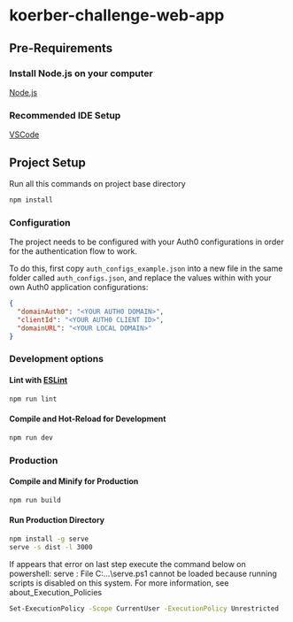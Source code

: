 # koerber-challenge-web-app

## Pre-Requirements

### Install Node.js on your computer

[Node.js](https://nodejs.org/en/download/)

### Recommended IDE Setup

[VSCode](https://code.visualstudio.com/)

## Project Setup

Run all this commands on project base directory

```sh
npm install
```

### Configuration

The project needs to be configured with your Auth0 configurations in order for the authentication flow to work.

To do this, first copy `auth_configs_example.json` into a new file in the same folder called `auth_configs.json`, and replace the values within with your own Auth0 application configurations:

```json
{
  "domainAuth0": "<YOUR AUTH0 DOMAIN>",
  "clientId": "<YOUR AUTH0 CLIENT ID>",
  "domainURL": "<YOUR LOCAL DOMAIN>"
}
```

### Development options

#### Lint with [ESLint](https://eslint.org/)

```sh
npm run lint
```

#### Compile and Hot-Reload for Development

```sh
npm run dev
```

### Production

#### Compile and Minify for Production

```sh
npm run build
```

#### Run Production Directory

```sh
npm install -g serve
serve -s dist -l 3000 
```

If appears that error on last step execute the command below on powershell:
serve : File C:\...\serve.ps1 cannot be loaded because running scripts is
disabled on this system. For more information, see about_Execution_Policies

```sh
Set-ExecutionPolicy -Scope CurrentUser -ExecutionPolicy Unrestricted
```


